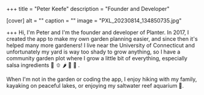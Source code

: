+++
title = "Peter Keefe"
description = "Founder and Developer"

[cover]
alt = ""
caption = ""
image = "PXL_20230814_134850735.jpg"

+++
Hi, I'm Peter and I'm the founder and developer of Planter. In 2017, I created the app to make my own garden planning easier, and since then it's helped many more gardeners! I live near the University of Connecticut and unfortunately my yard is way too shady to grow anything, so I have a community garden plot where I grow a little bit of everything, especially salsa ingredients 🍅 🫑 🌶 🧅 🌮 .   
  
When I'm not in the garden or coding the app, I enjoy hiking with my family, kayaking on peaceful lakes, or enjoying my saltwater reef aquarium 🐠. 